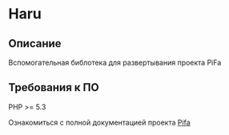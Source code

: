 Haru
====

## Описание

Вспомогательная библотека для развертывания проекта PiFa

## Требования к ПО
PHP >= 5.3

Ознакомиться с полной документацией проекта [Pifa](https://github.com/bojik/PiFa)